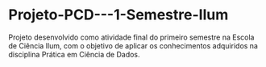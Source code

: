 # Projeto-PCD---1-Semestre-Ilum
Projeto desenvolvido como atividade final do primeiro semestre na Escola de Ciência Ilum, com o objetivo de aplicar os conhecimentos adquiridos na disciplina Prática em Ciência de Dados.
